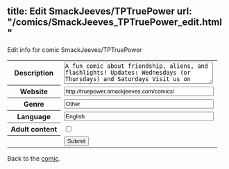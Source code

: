 title: Edit SmackJeeves/TPTruePower
url: "/comics/SmackJeeves_TPTruePower_edit.html"
---
Edit info for comic SmackJeeves/TPTruePower

<form name="comic" action="http://gaepostmail.appspot.com/comic/" method="post">
<table class="comicinfo">
<tr>
<th>Description</th><td><textarea name="description" cols="40" rows="3">A fun comic about friendship, aliens, and flashlights! Updates: Wednesdays (or Thursdays) and Saturdays Visit us on Facebook: https://www.facebook.com/truepowercomic</textarea></td>
</tr>
<tr>
<th>Website</th><td><input type="text" name="url" value="http://truepower.smackjeeves.com/comics/" size="40"/></td>
</tr>
<tr>
<th>Genre</th><td><input type="text" name="genre" value="Other" size="40"/></td>
</tr>
<tr>
<th>Language</th><td><input type="text" name="language" value="English" size="40"/></td>
</tr>
<tr>
<th>Adult content</th><td><input type="checkbox" name="adult" value="adult" /></td>
</tr>
<tr>
<th></th><td>
<input type="hidden" name="comic" value="SmackJeeves_TPTruePower" />
<input type="submit" name="submit" value="Submit" />
</td>
</tr>
</table>
</form>

Back to the [comic](SmackJeeves_TPTruePower.html).
